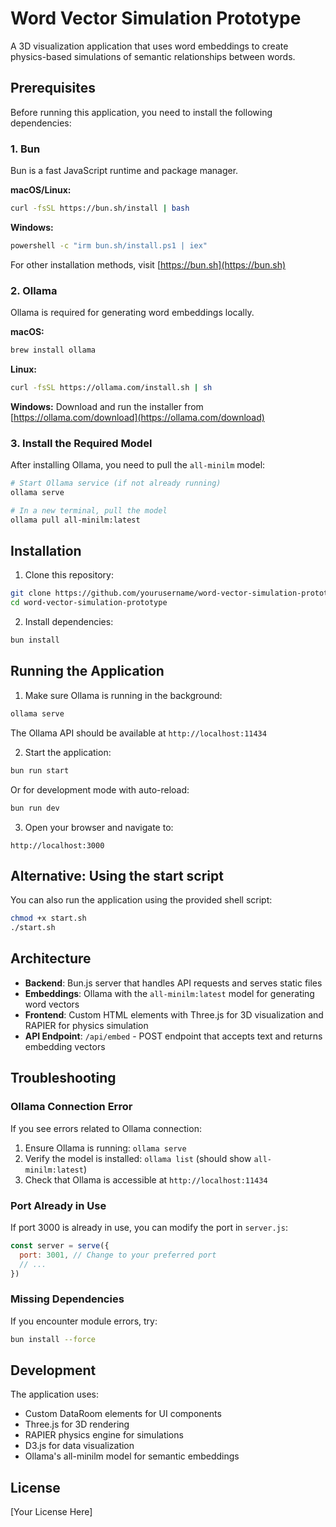 # Word Vector Simulation Prototype

A 3D visualization application that uses word embeddings to create physics-based simulations of semantic relationships between words.

## Prerequisites

Before running this application, you need to install the following dependencies:

### 1. Bun

Bun is a fast JavaScript runtime and package manager.

**macOS/Linux:**
```bash
curl -fsSL https://bun.sh/install | bash
```

**Windows:**
```bash
powershell -c "irm bun.sh/install.ps1 | iex"
```

For other installation methods, visit [https://bun.sh](https://bun.sh)

### 2. Ollama

Ollama is required for generating word embeddings locally.

**macOS:**
```bash
brew install ollama
```

**Linux:**
```bash
curl -fsSL https://ollama.com/install.sh | sh
```

**Windows:**
Download and run the installer from [https://ollama.com/download](https://ollama.com/download)

### 3. Install the Required Model

After installing Ollama, you need to pull the `all-minilm` model:

```bash
# Start Ollama service (if not already running)
ollama serve

# In a new terminal, pull the model
ollama pull all-minilm:latest
```

## Installation

1. Clone this repository:
```bash
git clone https://github.com/yourusername/word-vector-simulation-prototype.git
cd word-vector-simulation-prototype
```

2. Install dependencies:
```bash
bun install
```

## Running the Application

1. Make sure Ollama is running in the background:
```bash
ollama serve
```
The Ollama API should be available at `http://localhost:11434`

2. Start the application:
```bash
bun run start
```

Or for development mode with auto-reload:
```bash
bun run dev
```

3. Open your browser and navigate to:
```
http://localhost:3000
```

## Alternative: Using the start script

You can also run the application using the provided shell script:
```bash
chmod +x start.sh
./start.sh
```

## Architecture

- **Backend**: Bun.js server that handles API requests and serves static files
- **Embeddings**: Ollama with the `all-minilm:latest` model for generating word vectors
- **Frontend**: Custom HTML elements with Three.js for 3D visualization and RAPIER for physics simulation
- **API Endpoint**: `/api/embed` - POST endpoint that accepts text and returns embedding vectors

## Troubleshooting

### Ollama Connection Error
If you see errors related to Ollama connection:
1. Ensure Ollama is running: `ollama serve`
2. Verify the model is installed: `ollama list` (should show `all-minilm:latest`)
3. Check that Ollama is accessible at `http://localhost:11434`

### Port Already in Use
If port 3000 is already in use, you can modify the port in `server.js`:
```javascript
const server = serve({
  port: 3001, // Change to your preferred port
  // ...
})
```

### Missing Dependencies
If you encounter module errors, try:
```bash
bun install --force
```

## Development

The application uses:
- Custom DataRoom elements for UI components
- Three.js for 3D rendering
- RAPIER physics engine for simulations
- D3.js for data visualization
- Ollama's all-minilm model for semantic embeddings

## License

[Your License Here]